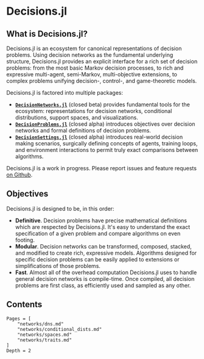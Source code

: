 
# Decisions.jl
## What is Decisions.jl?
Decisions.jl is an ecosystem for canonical representations of decision problems. Using
decision networks as the fundamental underlying structure, Decisions.jl provides an explicit
interface for a rich set of decision problems: from the most basic Markov decision
processes, to rich and expressive multi-agent, semi-Markov, multi-objective extensions, to
complex problems unifying decision-, control-, and game-theoretic models.

Decisions.jl is factored into multiple packages:

* [**`DecisionNetworks.jl`**](@ref) (closed beta) provides fundamental tools for the ecosystem: representations
  for decision networks, conditional distributions, support spaces, and visualizations.
* [**`DecisionProblems.jl`**](@ref) (closed alpha) introduces objectives over decision networks and
  formal definitions of decision problems.
* [**`DecisionSettings.jl`**](@ref) (closed alpha) introduces real-world decision making scenarios,
  surgically defining concepts of agents, training loops, and environment interactions to
  permit truly exact comparisons between algorithms.

Decisions.jl is a work in progress. Please report issues and feature requests [on Github](https://github.com/JuliaDecisionMaking/Decisions.jl/issues).

## Objectives

Decisions.jl is designed to be, in this order:
* **Definitive**. Decision problems have precise mathematical definitions which are
  respected by Decisions.jl. It's easy to understand the exact specification of a given
  problem and compare algorithms on even footing.
* **Modular**. Decision networks can be transformed, composed, stacked, and modified to
  create rich, expressive models. Algorithms designed for specific decision problems can be
  easily applied to extensions or simplifications of those problems. 
* **Fast**. Almost all of the overhead computation Decisions.jl uses to handle general
  decision networks is compile-time. Once compiled, all decision problems are first class,
  as efficiently used and sampled as any other.

## Contents
```@contents
Pages = [
    "networks/dns.md"
    "networks/conditional_dists.md"
    "networks/spaces.md"
    "networks/traits.md"
]
Depth = 2
```